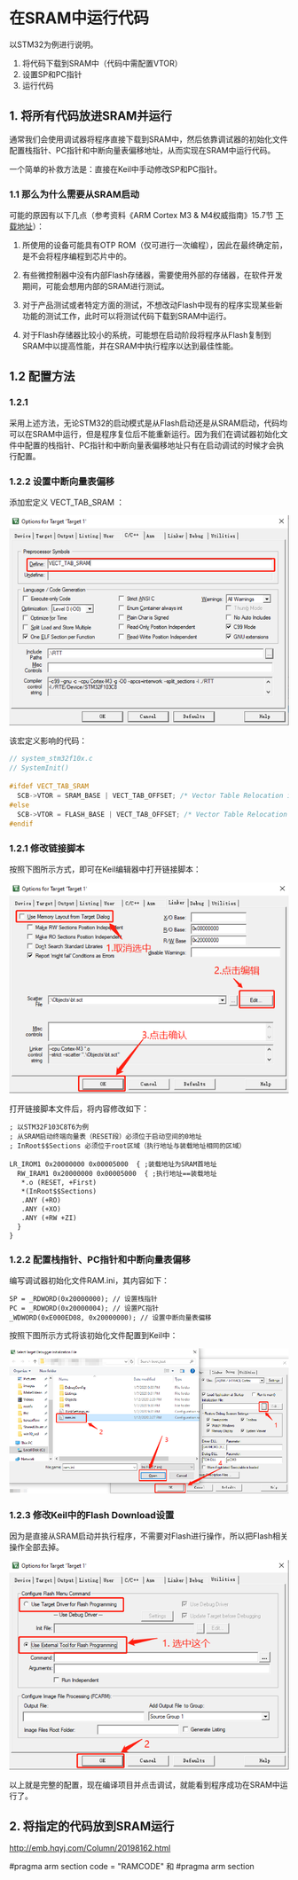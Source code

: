 # 在SRAM中运行代码

以STM32为例进行说明。

1. 将代码下载到SRAM中（代码中需配置VTOR）
2. 设置SP和PC指针
3. 运行代码

## 1. 将所有代码放进SRAM并运行

通常我们会使用调试器将程序直接下载到SRAM中，然后依靠调试器的初始化文件配置栈指针、PC指针和中断向量表偏移地址，从而实现在SRAM中运行代码。

一个简单的补救方法是：直接在Keil中手动修改SP和PC指针。

### 1.1 那么为什么需要从SRAM启动

可能的原因有以下几点（参考资料《ARM Cortex M3 & M4权威指南》15.7节 [下载地址](../tools/stm32_books.md)）：

1. 所使用的设备可能具有OTP ROM（仅可进行一次编程），因此在最终确定前，是不会将程序编程到芯片中的。

2. 有些微控制器中没有内部Flash存储器，需要使用外部的存储器，在软件开发期间，可能会想用内部的SRAM进行测试。

3. 对于产品测试或者特定方面的测试，不想改动Flash中现有的程序实现某些新功能的测试工作，此时可以将测试代码下载到SRAM中运行。

4. 对于Flash存储器比较小的系统，可能想在启动阶段将程序从Flash复制到SRAM中以提高性能，并在SRAM中执行程序以达到最佳性能。

## 1.2 配置方法

### 1.2.1 

采用上述方法，无论STM32的启动模式是从Flash启动还是从SRAM启动，代码均可以在SRAM中运行，但是程序复位后不能重新运行。因为我们在调试器初始化文件中配置的栈指针、PC指针和中断向量表偏移地址只有在启动调试的时候才会执行配置。

### 1.2.2 设置中断向量表偏移

添加宏定义 VECT_TAB_SRAM ：

![](../../../assets/images/STM32/boot/set_vtor.png)

该宏定义影响的代码：

```c
// system_stm32f10x.c
// SystemInit()

#ifdef VECT_TAB_SRAM
  SCB->VTOR = SRAM_BASE | VECT_TAB_OFFSET; /* Vector Table Relocation in Internal SRAM. */
#else
  SCB->VTOR = FLASH_BASE | VECT_TAB_OFFSET; /* Vector Table Relocation in Internal FLASH. */
#endif 
```

### 1.2.1 修改链接脚本

按照下图所示方式，即可在Keil编辑器中打开链接脚本：

![](../../../assets/images/STM32/boot/stm32_boot_from_sram_link_script.png)

打开链接脚本文件后，将内容修改如下：

```
; 以STM32F103C8T6为例
; 从SRAM启动终端向量表（RESET段）必须位于启动空间的0地址
; InRoot$$Sections 必须位于root区域（执行地址与装载地址相同的区域）

LR_IROM1 0x20000000 0x00005000  { ;装载地址为SRAM首地址
  RW_IRAM1 0x20000000 0x00005000  { ;执行地址==装载地址
   *.o (RESET, +First)
   *(InRoot$$Sections)
   .ANY (+RO)
   .ANY (+XO)
   .ANY (+RW +ZI)
  }
}
```

### 1.2.2 配置栈指针、PC指针和中断向量表偏移

编写调试器初始化文件RAM.ini，其内容如下：

```
SP = _RDWORD(0x20000000); // 设置栈指针
PC = _RDWORD(0x20000004); // 设置PC指针
_WDWORD(0xE000ED08, 0x20000000); // 设置中断向量表偏移
```
按照下图所示方式将该初始化文件配置到Keil中：

![](../../../assets/images/STM32/flash_download/debugger_init_file_set.png)

### 1.2.3 修改Keil中的Flash Download设置

因为是直接从SRAM启动并执行程序，不需要对Flash进行操作，所以把Flash相关操作全部去掉。

![](../../../assets/images/STM32/boot/stm32_boot_from_sram_set_flash_download.png)

以上就是完整的配置，现在编译项目并点击调试，就能看到程序成功在SRAM中运行了。


## 2. 将指定的代码放到SRAM运行

http://emb.hqyj.com/Column/20198162.html

#pragma arm section code = "RAMCODE" 和 #pragma arm section
